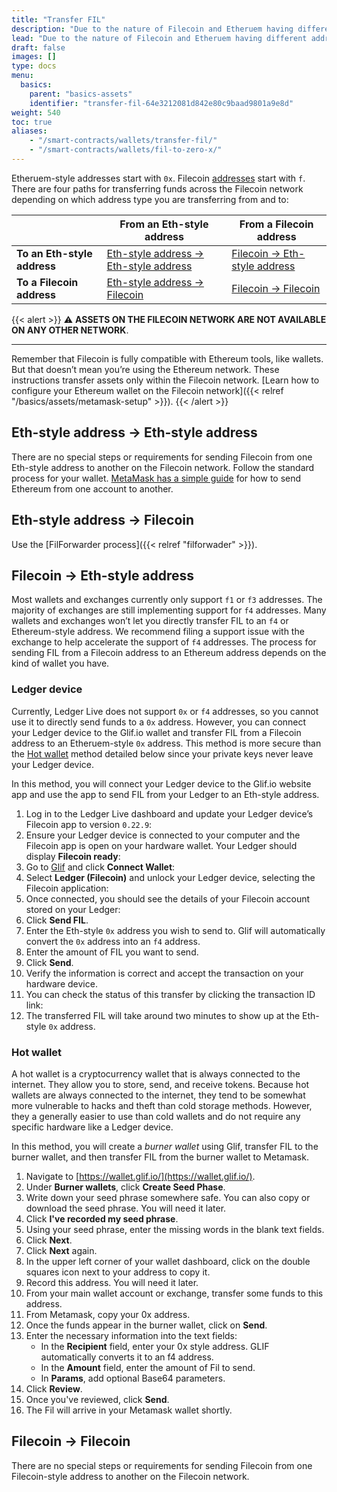 ```yaml
---
title: "Transfer FIL"
description: "Due to the nature of Filecoin and Etheruem having different address types in the Filecoin network, the process for transfering FIL between addresses can be a bit nuanced. This page explains the process for transferring FIL."
lead: "Due to the nature of Filecoin and Etheruem having different address types in the Filecoin network, the process for transfering FIL between addresses can be a bit nuanced. This page explains the process for transferring FIL."
draft: false
images: []
type: docs
menu:
  basics:
    parent: "basics-assets"
    identifier: "transfer-fil-64e3212081d842e80c9baad9801a9e8d"
weight: 540
toc: true
aliases:
    - "/smart-contracts/wallets/transfer-fil/"
    - "/smart-contracts/wallets/fil-to-zero-x/"
---
```


Etheruem-style addresses start with `0x`. Filecoin [addresses](https://docs.filecoin.io/reference/general/glossary/#address) start with `f`. There are four paths for transferring funds across the Filecoin network depending on which address type you are transferring from and to:

|   | From an Eth-style address | From a Filecoin address |
| --- | --- | --- |
| **To an Eth-style address** | [Eth-style address → Eth-style address](#eth-style-address--eth-style-address) | [Filecoin → Eth-style address](#filecoin--eth-style-address) |
| **To a Filecoin address** | [Eth-style address → Filecoin](#eth-style-address--filecoin) | [Filecoin → Filecoin](#filecoin--filecoin) |

{{< alert >}}
⚠️ **ASSETS ON THE FILECOIN NETWORK ARE NOT AVAILABLE ON ANY OTHER NETWORK**.<hr>Remember that Filecoin is fully compatible with Ethereum tools, like wallets. But that doesn’t mean you’re using the Ethereum network. These instructions transfer assets only within the Filecoin network. [Learn how to configure your Ethereum wallet on the Filecoin network]({{< relref "/basics/assets/metamask-setup" >}}).
{{< /alert >}}

## Eth-style address → Eth-style address

There are no special steps or requirements for sending Filecoin from one Eth-style address to another on the Filecoin network. Follow the standard process for your wallet. [MetaMask has a simple guide](https://support.metamask.io/hc/en-us/articles/360015488931-How-to-send-tokens-from-your-MetaMask-wallet) for how to send Ethereum from one account to another.

## Eth-style address → Filecoin

Use the [FilForwarder process]({{< relref "filforwader" >}}).

## Filecoin → Eth-style address

Most wallets and exchanges currently only support `f1` or `f3` addresses. The majority of exchanges are still implementing support for `f4` addresses. Many wallets and exchanges won’t let you directly transfer FIL to an `f4` or Ethereum-style address. We recommend filing a support issue with the exchange to help accelerate the support of `f4` addresses. The process for sending FIL from a Filecoin address to an Ethereum address depends on the kind of wallet you have.

### Ledger device

Currently, Ledger Live does not support `0x` or `f4` addresses, so you cannot use it to directly send funds to a `0x` address. However, you can connect your Ledger device to the Glif.io wallet and transfer FIL from a Filecoin address to an Etheruem-style `0x` address. This method is more secure than the [Hot wallet](#hot-wallet) method detailed below since your private keys never leave your Ledger device.

In this method, you will connect your Ledger device to the Glif.io website app and use the app to send FIL from your Ledger to an Eth-style address.

1. Log in to the Ledger Live dashboard and update your Ledger device’s Filecoin app to version `0.22.9`:
1. Ensure your Ledger device is connected to your computer and the Filecoin app is open on your hardware wallet. Your Ledger should display **Filecoin ready**:
1. Go to [Glif](https://glif.io) and click **Connect Wallet**:
1. Select **Ledger (Filecoin)** and unlock your Ledger device, selecting the Filecoin application:
1. Once connected, you should see the details of your Filecoin account stored on your Ledger:
1. Click **Send FIL**.
1. Enter the Eth-style `0x` address you wish to send to. Glif will automatically convert the `0x` address into an `f4` address.
1. Enter the amount of FIL you want to send.
1. Click **Send**.
1. Verify the information is correct and accept the transaction on your hardware device.
1. You can check the status of this transfer by clicking the transaction ID link:
1. The transferred FIL will take around two minutes to show up at the Eth-style `0x` address.

### Hot wallet

A hot wallet is a cryptocurrency wallet that is always connected to the internet. They allow you to store, send, and receive tokens. Because hot wallets are always connected to the internet, they tend to be somewhat more vulnerable to hacks and theft than cold storage methods. However, they a generally easier to use than cold wallets and do not require any specific hardware like a Ledger device.

In this method, you will create a _burner wallet_ using Glif, transfer FIL to the burner wallet, and then transfer FIL from the burner wallet to Metamask.

1. Navigate to [https://wallet.glif.io/](https://wallet.glif.io/).
1. Under **Burner wallets**, click **Create Seed Phase**.
1. Write down your seed phrase somewhere safe. You can also copy or download the seed phrase. You will need it later.
1. Click **I've recorded my seed phrase**.
1. Using your seed phrase, enter the missing words in the blank text fields.
1. Click **Next**.
1. Click **Next** again.
1. In the upper left corner of your wallet dashboard, click on the double squares icon next to your address to copy it.
1. Record this address. You will need it later.
1. From your main wallet account or exchange, transfer some funds to this address.
1. From Metamask, copy your 0x address.
1. Once the funds appear in the burner wallet, click on **Send**.
1. Enter the necessary information into the text fields:
   - In the **Recipient** field, enter your 0x style address. GLIF automatically converts it to an f4 address.
   - In the **Amount** field, enter the amount of Fil to send.
   - In **Params**, add optional Base64 parameters. 
1. Click **Review**.
1. Once you've reviewed, click **Send**.
1. The Fil will arrive in your Metamask wallet shortly.

## Filecoin → Filecoin

There are no special steps or requirements for sending Filecoin from one Filecoin-style address to another on the Filecoin network.

